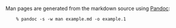 Man pages are generated from the markdown source using [Pandoc](http://johnmacfarlane.net/pandoc/index.html):

        % pandoc -s -w man example.md -o example.1

